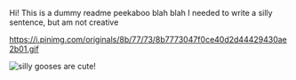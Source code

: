 Hi! This is a dummy readme
peekaboo
blah blah
I needed to write a silly sentence, but am not creative

https://i.pinimg.com/originals/8b/77/73/8b7773047f0ce40d2d44429430ae2b01.gif

![silly gooses are cute!](https://d3o2e4jr3mxnm3.cloudfront.net/Kids-Naive-Silly-Goose-Short-Sleeve-Crusher-Tee_119687_1_lg.png)
